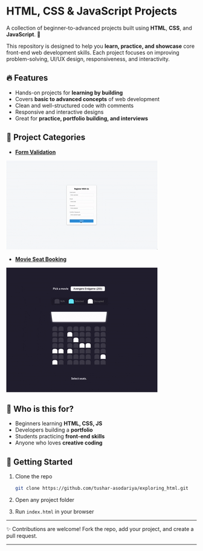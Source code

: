 # HTML, CSS & JavaScript Projects

A collection of beginner-to-advanced projects built using **HTML**, **CSS**, and **JavaScript**. 🚀

This repository is designed to help you **learn, practice, and showcase** core front-end web development skills. Each project focuses on improving problem-solving, UI/UX design, responsiveness, and interactivity.

## 🔥 Features

* Hands-on projects for **learning by building**
* Covers **basic to advanced concepts** of web development
* Clean and well-structured code with comments
* Responsive and interactive designs
* Great for **practice, portfolio building, and interviews**

## 📂 Project Categories

* **[Form Validation](https://github.com/tushar-asodariya/exploring_html_css/tree/main/form_validator)** 

![Demo](https://github.com/tushar-asodariya/exploring_html_css/blob/main/form_validator/form_validator_demo.gif)

* **[Movie Seat Booking](https://github.com/tushar-asodariya/exploring_html_css/tree/main/movie_seat_booking)** 

![Demo](https://github.com/tushar-asodariya/exploring_html_css/blob/main/movie_seat_booking/movie_seat_booking_demo.gif)


## 🎯 Who is this for?

* Beginners learning **HTML, CSS, JS**
* Developers building a **portfolio**
* Students practicing **front-end skills**
* Anyone who loves **creative coding**

## 🚀 Getting Started

1. Clone the repo

   ```bash
   git clone https://github.com/tushar-asodariya/exploring_html.git
   ```
2. Open any project folder
3. Run `index.html` in your browser

---

✨ Contributions are welcome! Fork the repo, add your project, and create a pull request.

---

